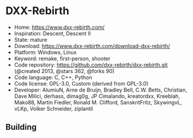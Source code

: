 # DXX-Rebirth

- Home: https://www.dxx-rebirth.com/
- Inspiration: Descent, Descent II
- State: mature
- Download: https://www.dxx-rebirth.com/download-dxx-rebirth/
- Platform: Windows, Linux
- Keyword: remake, first-person, shooter
- Code repository: https://github.com/dxx-rebirth/dxx-rebirth.git (@created 2013, @stars 362, @forks 90)
- Code language: C, C++, Python
- Code license: GPL-3.0, Custom (derived from GPL-3.0)
- Developer: AlumiuN, Arne de Bruijn, Bradley Bell, C.W. Betts, Christian, Dave Milici, derhass, dimag0g, JP Cimalando, kreatordxx, Kreeblah, Mako88, Martin Fiedler, Ronald M. Clifford, SanskritFritz, SkywingvL, vLKp, Volker Schneider, ziplantil

## Building
